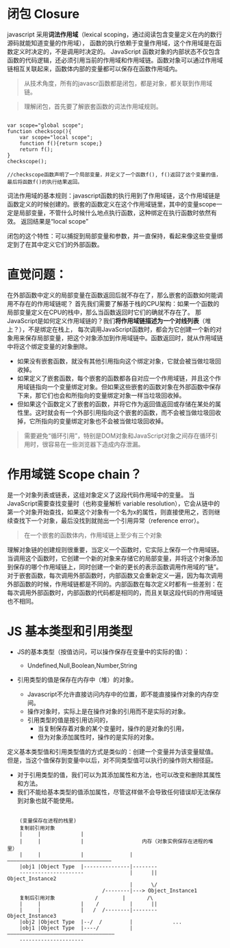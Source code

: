 # 闭包 Closure #
javascript 采用**词法作用域**（lexical scoping，通过阅读包含变量定义在内的数行源码就能知道变量的作用域），
函数的执行依赖于变量作用域，这个作用域是在函数定义时决定的，不是调用时决定的。
JavaScript 函数对象的内部状态不仅包含函数的代码逻辑，还必须引用当前的作用域和作用域链。函数对象可以通过作用域链相互关联起来，函数体内部的变量都可以保存在函数作用域内。

>从技术角度，所有的javascr函数都是闭包，都是对象，都关联到作用域链。

>理解闭包，首先要了解嵌套函数的词法作用域规则。

<pre><code>
var scope="global scope";
function checkscop(){
	var scope="local scope";
	function f(){return scope;}
	return f();
}
checkscope();

//checkscope函数声明了一个局部变量，并定义了一个函数f(), f()返回了这个变量的值，最后将函数f()的执行结果返回。
</code></pre>

词法作用域的基本规则：javascript函数的执行用到了作用域链，这个作用域链是函数定义的时候创建的。嵌套的函数定义在这个作用域链里，其中的变量scope一定是局部变量，不管什么时候什么地点执行函数，这种绑定在执行函数时依然有效。
返回结果是“local scope”

闭包的这个特性：可以捕捉到局部变量和参数，并一直保持，看起来像这些变量绑定到了在其中定义它们的外部函数。

# 直觉问题： #
在外部函数中定义的局部变量在函数返回后就不存在了，那么嵌套的函数如何能调用不存在的作用域链呢？
首先我们需要了解基于栈的CPU架构：如果一个函数的局部变量定义在CPU的栈中，那么当函数返回时它们的确就不存在了。
那JavaScript是如何定义作用域链的？我们**将作用域链描述为一个对线列表**（堆上？），不是绑定在栈上，
每次调用JavaScript函数时，都会为它创建一个新的对象用来保存局部变量，把这个对象添加到作用域链中。函数返回时，就从作用域链中将这个绑定变量的对象删除。
* 如果没有嵌套函数，就没有其他引用指向这个绑定对象，它就会被当做垃圾回收掉。
* 如果定义了嵌套函数，每个嵌套的函数都各自对应一个作用域链，并且这个作用域链指向一个变量绑定对象。但如果这些嵌套的函数对象在外部函数中保存下来，那它们也会和所指向的变量绑定对象一样当垃圾回收掉。
* 但如果这个函数定义了嵌套的函数，并将它作为返回值返回或存储在某处的属性里。这时就会有一个外部引用指向这个嵌套的函数，而不会被当做垃圾回收掉，它所指向的变量绑定对象也不会被当做垃圾回收掉。

>需要避免“循环引用”，特别是DOM对象和JavaScript对象之间存在循环引用时，很容易在一些浏览器下造成内存泄漏。


# 作用域链 Scope chain？ #
是一个对象列表或链表，这组对象定义了这段代码作用域中的变量。
当JavaScript需要查找变量时（也称变量解析 variable resolution），它会从链中的第一个对象开始查找，如果这个对象有一个名为x的属性，则直接使用之，否则继续查找下一个对象，最后没找到就抛出一个引用异常（reference error）。

>在一个嵌套的函数体内，作用域链上至少有三个对象

理解对象链的创建规则很重要，当定义一个函数时，它实际上保存一个作用域链。当调用这个函数时，它创建一个新的对象来存储它的局部变量，并将这个对象添加到保存的哪个作用域链上，同时创建一个新的更长的表示函数调用作用域的“链”。
对于嵌套函数，每次调用外部函数时，内部函数又会重新定义一遍，因为每次调用外部函数的时候，作用域链都是不同的。内部函数在每次定义时都有一些差别：在每次调用外部函数时，内部函数的代码都是相同的，而且关联这段代码的作用域链也不相同。


# JS 基本类型和引用类型 #

* JS的基本类型（按值访问，可以操作保存在变量中的实际的值）：
	* Undefined,Null,Boolean,Number,String

* 引用类型的值是保存在内存中（堆）的对象。
	* Javascript不允许直接访问内存中的位置，即不能直接操作对象的内存空间。
	* 操作对象时，实际上是在操作对象的引用而不是实际的对象。
	* 引用类型的值是按引用访问的，
		* 当复制保存着对象的某个变量时，操作的是对象的引用，
		* 但为对象添加属性时，操作的是实际的对象。

定义基本类型值和引用类型值的方式是类似的：创建一个变量并为该变量赋值。
但是，当这个值保存到变量中以后，对不同类型值可以执行的操作则大相径庭。
* 对于引用类型的值，我们可以为其添加属性和方法，也可以改变和删除其属性和方法。
* 我们不能给基本类型的值添加属性，尽管这样做不会导致任何错误却无法保存到对象也就不能使用。


<pre><code>
	(变量保存在进程的栈里)
	复制前引用对象
	|     |				|
	|	  |				|					内存（对象实例保存在进程的堆里）
	|	  |				|              	|——————————————————————————————————    
	|obj1 |Object Type	|---------------|--------
	---------------------               |      ||             Object_Instance2
										|      \/
							   /--------|---> Object_Instance1
	复制后引用对象             /		 |       /\
	|	  |				|	 /	      	|	   ||
	|	  |				|   /  /--------|--------       Object_Instance3
	|obj2 |Object Type 	|--/  /			|			  ...
	|obj1 |Object Type	|----/       	|———————————————————————————————————
	---------------------

</code></pre>


